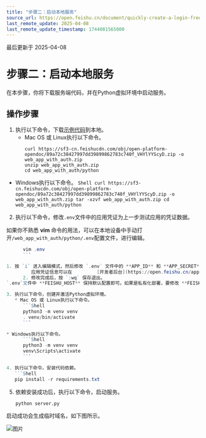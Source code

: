 ```yaml
---
title: "步骤二：启动本地服务"
source_url: https://open.feishu.cn/document/quickly-create-a-login-free-web-app/start-the-local-service
last_remote_update: 2025-04-08
last_remote_update_timestamp: 1744081565000
---
```

最后更新于 2025-04-08

# 步骤二：启动本地服务

在本步骤，你将下载服务端代码，并在Python虚拟环境中启动服务。

## 操作步骤
1. 执行以下命令，下载[示例代码](https://sf3-cn.feishucdn.com/obj/open-platform-opendoc/89a72c38427997dd39899862783c740f_VHYlYYScyD.zip)到本地。
   * Mac OS 或 Linux执行以下命令。
      ```Shell
      curl https://sf3-cn.feishucdn.com/obj/open-platform-opendoc/89a72c38427997dd39899862783c740f_VHYlYYScyD.zip -o web_app_with_auth.zip
      unzip web_app_with_auth.zip
      cd web_app_with_auth/python
      ```

* Windows执行以下命令。
      ```Shell
      curl https://sf3-cn.feishucdn.com/obj/open-platform-opendoc/89a72c38427997dd39899862783c740f_VHYlYYScyD.zip -o web_app_with_auth.zip
      tar -xzvf web_app_with_auth.zip
      cd web_app_with_auth/python
      ```

2. 执行以下命令，修改`.env`文件中的应用凭证为上一步测试应用的凭证数据。

如果你不熟悉 **vim** 命令的用法，可以在本地设备中手动打开`/web_app_with_auth/python/.env`配置文件，进行编辑。

```PowerShell
      vim .env
      ```

1. 按 `i` 进入编辑模式，然后修改 `.env` 文件中的 **APP_ID** 和 **APP_SECRET** 属性为你的应用的凭证数据。
         应用凭证信息可以在         [开发者后台](https://open.feishu.cn/app)         的         **凭证与基础信息**         页查看。
      2. 修改完成后，按 `:wq` 保存退出。
`.env`文件中 **FEISHU_HOST** 保持默认配置即可。如果是私有化部署，要修改 **FEISHU_HOST** 为私有化部署所用的域名。

3. 执行以下命令，创建并激活Python虚拟环境。
   * Mac OS 或 Linux执行以下命令。
      ```Shell
      python3 -m venv venv
      . venv/bin/activate
      ```

* Windows执行以下命令。
      ```Shell
      python3 -m venv venv
      venv\Scripts\activate
      ```

4. 执行以下命令，安装代码依赖。
   ```Shell
   pip install -r requirements.txt
   ```

5. 依赖安装成功后，执行以下命令，启动服务。
   ```Shell
   python server.py
   ```

启动成功会生成临时域名，如下图所示。

![图片](https://p9-arcosite.byteimg.com/tos-cn-i-goo7wpa0wc/bfc0c4bac6244e279c499245168dedbf~tplv-goo7wpa0wc-image.image?height=376&lazyload=true&maxWidth=600&width=1226)
